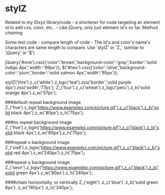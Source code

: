 # stylZ
Related to my IDxyz library/code - a shortener for code targeting an element id to add css, color, etc.. - Like jQuery, only just element id's so far.  Method chaining




Some test code - compare length of code - The id's and color's name's characters are same length to compare.
Use 'stylZ' or 'Z_' (similar to 'jQuery' or '$')

jQuery('#one').css({'color':'brown','background-color':'gray','border':'solid indigo 4px','width':'99px'});
$('#two').css({'color':'olive','background-color':'plum','border':'solid salmon 4px','width':'95px'});

stylZ('thre').z_c('white').z_bgc('teal').zss('border','solid purple 4px').zss('width','77px');
Z_('four').z_c('wheat').z_bgc('peru').z_b('solid orange 4px').z_w('57px');

###default repeat background image
Z_('five').z_bgi('https://www.examplez.com/picture.gif').z_c('black').z_b('solid black 4px').z_w('80px').z_h('75px');

###no repeat background image
Z_('five').z_bgin('https://www.examplez.com/picture.gif').z_c('black').z_b('solid black 4px').z_w('80px').z_h('75px');

###repeat-x background image
Z_('six6').z_bgix('https://www.examplez.com/picture.gif').z_c('black').z_b('solid red 4px').z_w('240px').z_h('75px');

###repeat-y background image
Z_('sevn').z_bgiy('https://www.examplez.com/picture.gif').z_c('black').z_b('solid green 4px').z_w('80px').z_h('240px');

####chain horizontally, or vertically
Z_('eight')
.z_c('blue')
.z_b('solid green 6px')
.z_w('180px')
.z_h('340px');
